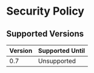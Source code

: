 # Security Policy

## Supported Versions

| Version | Supported Until |
| ------- | --------------- |
| 0.7     | Unsupported     |
